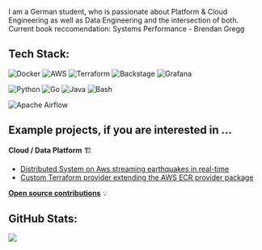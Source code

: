 I am a German student, who is passionate about Platform & Cloud Engineering as well as Data Engineering and the intersection of both.
Current book reccomendation: Systems Performance - Brendan Gregg


## Tech Stack:
![Docker](https://img.shields.io/badge/docker-%230db7ed.svg?style=for-the-badge&logo=docker&logoColor=white) ![AWS](https://img.shields.io/badge/AWS-232F3E?style=for-the-badge&logo=amazonwebservices&logoColor=white) ![Terraform](https://img.shields.io/badge/terraform-%235835CC.svg?style=for-the-badge&logo=terraform&logoColor=white) ![Backstage](https://img.shields.io/badge/Backstage-9BF0E1?logo=backstage&logoColor=000&style=for-the-badge) ![Grafana](https://img.shields.io/badge/grafana-%23F46800.svg?style=for-the-badge&logo=grafana&logoColor=white)

![Python](https://img.shields.io/badge/python-3670A0?style=for-the-badge&logo=python&logoColor=ffdd54) ![Go](https://img.shields.io/badge/go-%2300ADD8.svg?style=for-the-badge&logo=go&logoColor=white) ![Java](https://img.shields.io/badge/Java-ED8B00?style=for-the-badge&logo=openjdk&logoColor=white) ![Bash](https://img.shields.io/badge/Bash-4EAA25?style=for-the-badge&logo=gnubash&logoColor=white)

![Apache Airflow](https://img.shields.io/badge/Apache%20Airflow-017CEE?style=for-the-badge&logo=Apache%20Airflow&logoColor=white)



## Example projects, if you are interested in ...

__Cloud / Data Platform__  🏗

- [Distributed System on Aws streaming earthquakes in real-time](https://github.com/dominikhei/eartquake-streaming)
- [Custom Terraform provider extending the AWS ECR provider package](https://github.com/dominikhei/terraform-provider-ecr-build-push-image)

[__Open source contributions__](https://github.com/apache/airflow/pulls?q=+is%3Apr+author%3Adominikhei+) 💡

## GitHub Stats:
![](https://github-readme-stats.vercel.app/api/top-langs/?username=dominikhei&theme=default&hide_border=false&include_all_commits=true&count_private=false&layout=compact)
